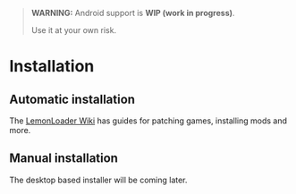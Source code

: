 > **WARNING:** Android support is **WIP (work in progress)**.
>
> Use it at your own risk.
# Installation
## Automatic installation
The [LemonLoader Wiki](https://github.com/LemonLoader/MelonLoader/wiki/) has guides for patching games, installing mods and more.

## Manual installation
The desktop based installer will be coming later.
